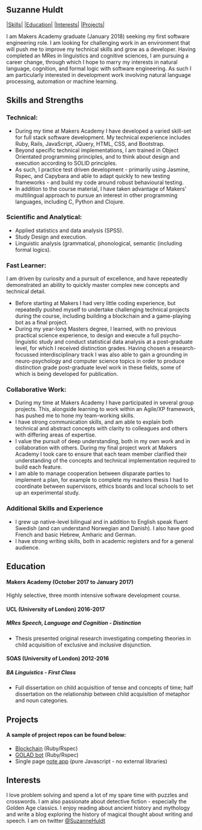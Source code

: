 ## Suzanne Huldt

[|Skills|](#skills-and-strengths) [|Education|](#education) [|Interests|](#interests) [|Projects|](#projects)

I am Makers Academy graduate (January 2018) seeking my first software engineering role. I am looking for challenging work in an environment that will push me to improve my technical skills and grow as a developer. Having completed an MRes in linguistics and cognitive sciences, I am pursuing a career change, through which I hope to marry my interests in natural language, cognition, and formal logic with software engineering. As such I am particularly interested in development work involving natural language processing, automation or machine learning.

## Skills and Strengths

### Technical:
- During my time at Makers Academy I have developed a varied skill-set for full stack software development. My technical experience includes Ruby, Rails, JavaScript, JQuery, HTML, CSS, and Bootstrap.
- Beyond specific technical implementations, I am trained in Object Orientated programming principles, and to think about design and execution according to SOLID principles.
- As such, I practice test driven development - primarily using Jasmine, Rspec, and Capybara and able to adapt quickly to new testing frameworks - and build my code around robust behavioural testing.
- In addition to the course material, I have taken advantage of Makers' multilingual approach to pursue an interest in other programming languages, including C, Python and Clojure.

### Scientific and Analytical:
- Applied statistics and data analysis (SPSS).
- Study Design and execution.
- Linguistic analysis (grammatical, phonological, semantic (including formal logics).

### Fast Learner:
I am driven by curiosity and a pursuit of excellence, and have repeatedly demonstrated an ability to quickly master complex new concepts and technical detail.
- Before starting at Makers I had very little coding experience, but repeatedly pushed myself to undertake challenging technical projects during the course, including building a blockchain and a game-playing bot as a final project.
- During my year-long Masters degree, I learned, with no previous practical science experience, to design and execute a full psycho-linguistic study and conduct statistical data analysis at a post-graduate level, for which I received distinction grades. Having chosen a research-focussed interdisciplinary track I was also able to gain a grounding in neuro-psychology and computer science topics in order to produce distinction grade post-graduate level work in these fields, some of which is being developed for publication.

### Collaborative Work:
- During my time at Makers Academy I have participated in several group projects. This, alongside learning to work within an Agile/XP framework, has pushed me to hone my team-working skills.
- I have strong communication skills, and am able to explain both technical and abstract concepts with clarity to colleagues and others with differing areas of expertise.
- I value the pursuit of deep understanding, both in my own work and in collaboration with others. During my final project work at Makers Academy I took care to ensure that each team member clarified their understanding of the concepts and technical implementation required to build each feature.
- I am able to manage cooperation between disparate parties to implement a plan, for example to complete my masters thesis I had to coordinate between supervisors, ethics boards and local schools to set up an experimental study.

### Additional Skills and Experience
- I grew up native-level bilingual and in addition to English speak fluent Swedish (and can understand Norwegian and Danish). I also have good French and basic Hebrew, Amharic and German.
- I have strong writing skills, both in academic registers and for a general audience.

## Education

#### Makers Academy (October 2017 to January 2017)

Highly selective, three month intensive software development course.

#### UCL (University of London) 2016-2017

##### MRes Speech, Language and Cognition - Distinction
- Thesis presented original research investigating competing theories in child acquisition of exclusive and inclusive disjunction.

#### SOAS (University of London) 2012-2016

##### BA Linguistics - First Class
- Full dissertation on child acquisition of tense and concepts of time; half dissertation on the relationship between child acquisition of metaphor and noun categories.

## Projects
#### A sample of project repos can be found below:
- [Blockchain](https://github.com/SuzanneHuldt/Building_a_Blockchain) (Ruby/Rspec)
- [GOLAD bot](https://github.com/SuzanneHuldt/robot-wars) (Ruby/Rspec)
- Single page [note app](https://github.com/SuzanneHuldt/oh-note) (pure Javascript - no external libraries)

## Interests
I love problem solving and spend a lot of my spare time with puzzles and crosswords. I am also passionate about detective fiction - especially the Golden Age classics. I enjoy reading about
ancient history and mythology and write a blog exploring the history of magical thought about writing and speech. I am on twitter [@SuzanneHuldt](https://twitter.com/SuzanneHuldt)
